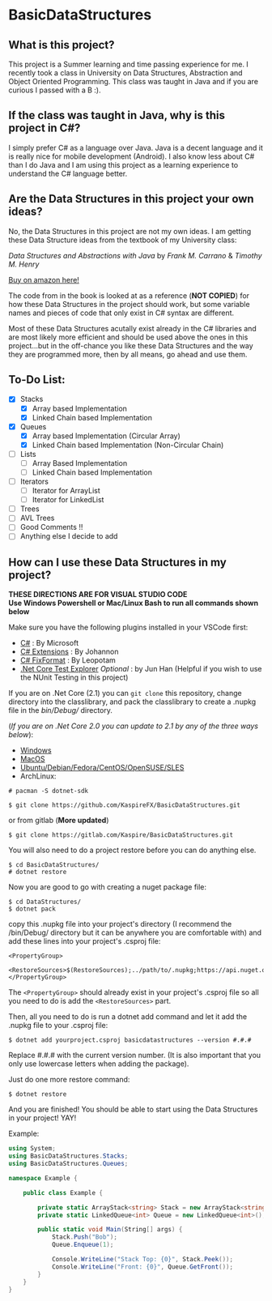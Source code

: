 # BasicDataStructures

## What is this project?

This project is a Summer learning and time passing experience for me. I recently took a class in University on Data Structures, Abstraction and Object Oriented Programming. This class was taught in Java and if you are curious I passed with a B :).

## If the class was taught in Java, why is this project in C#?

I simply prefer C# as a language over Java. Java is a decent language and it is really nice for mobile development (Android). I also know less about C# than I do Java and I am using this project as a learning experience to understand the C# language better.

## Are the Data Structures in this project your own ideas?

No, the Data Structures in this project are not my own ideas. I am getting these Data Structure ideas from the textbook of my University class:

*Data Structures and Abstractions with Java* by *Frank M. Carrano* & *Timothy M. Henry*

[Buy on amazon here!](https://www.amazon.com/Data-Structures-Abstractions-Java-4th/dp/0133744051/ref=sr_1_2?ie=UTF8&qid=1527985860&sr=8-2&keywords=Data+Structures+and+Abstractions+with+java)

The code from in the book is looked at as a reference (**NOT COPIED**) for how these Data Structures in the project should work, but some variable names and pieces of code that only exist in C# syntax are different.

Most of these Data Structures acutally exist already in the C# libraries and are most likely more efficient and should be used above the ones in this project...but in the off-chance you like these Data Structures and the way they are programmed more, then by all means, go ahead and use them.

## To-Do List:

- [x] Stacks
    - [x] Array based Implementation
    - [x] Linked Chain based Implementation
- [x] Queues
    - [x] Array based Implementation (Circular Array)
    - [x] Linked Chain based Implementation (Non-Circular Chain)
- [ ] Lists
    - [ ] Array Based Implementation
    - [ ] Linked Chain based Implementation
- [ ] Iterators
    - [ ] Iterator for ArrayList
    - [ ] Iterator for LinkedList
- [ ] Trees
- [ ] AVL Trees
- [ ] Good Comments !!
- [ ] Anything else I decide to add

## How can I use these Data Structures in my project?

**THESE DIRECTIONS ARE FOR VISUAL STUDIO CODE**   
**Use Windows Powershell or Mac/Linux Bash to run all commands shown below**

Make sure you have the following plugins installed in your VSCode first:
- [C#](https://marketplace.visualstudio.com/items?itemName=ms-vscode.csharp) : By Microsoft
- [C# Extensions](https://marketplace.visualstudio.com/items?itemName=jchannon.csharpextensions) : By Johannon
- [C# FixFormat](https://marketplace.visualstudio.com/items?itemName=Leopotam.csharpfixformat) : By Leopotam
- [.Net Core Test Explorer](https://marketplace.visualstudio.com/items?itemName=formulahendry.dotnet-test-explorer) *Optional* : by Jun Han (Helpful if you wish to use the NUnit Testing in this project)

If you are on .Net Core (2.1) you can `git clone` this repository, change directory into the classlibrary, and pack the classlibrary to create a .nupkg file in the *bin/Debug/* directory.

(*If you are on .Net Core 2.0 you can update to 2.1 by any of the three ways below*):
- [Windows](https://www.microsoft.com/net/learn/get-started/windows)
- [MacOS](https://www.microsoft.com/net/learn/get-started/macos)
- [Ubuntu/Debian/Fedora/CentOS/OpenSUSE/SLES](https://www.microsoft.com/net/learn/get-started/linux/ubuntu18-04)
- ArchLinux:
```
# pacman -S dotnet-sdk
```   

```
$ git clone https://github.com/KaspireFX/BasicDataStructures.git
```

or from gitlab (**More updated**)

```
$ git clone https://gitlab.com/Kaspire/BasicDataStructures.git
```

You will also need to do a project restore before you can do anything else.

```
$ cd BasicDataStructures/
# dotnet restore
```

Now you are good to go with creating a nuget package file:

```
$ cd DataStructures/
$ dotnet pack
```

copy this .nupkg file into your project's directory (I recommend the /bin/Debug/ directory but it can be anywhere you are comfortable with) and add these lines into your project's .csproj file:

```
<PropertyGroup>
    <RestoreSources>$(RestoreSources);../path/to/.nupkg;https://api.nuget.org/v3/index.json</RestoreSources>
</PropertyGroup>
```
The `<PropertyGroup>` should already exist in your project's .csproj file so all you need to do is add the `<RestoreSources>` part.

Then, all you need to do is run a dotnet add command and let it add the .nupkg file to your .csproj file:

```
$ dotnet add yourproject.csproj basicdatastructures --version #.#.#
```

Replace #.#.# with the current version number. (It is also important that you only use lowercase letters when adding the package).

Just do one more restore command:

```
$ dotnet restore
```

And you are finished! You should be able to start using the Data Structures in your project! YAY!

Example:
```c#
using System;
using BasicDataStructures.Stacks;
using BasicDataStructures.Queues;

namespace Example {

    public class Example {

        private static ArrayStack<string> Stack = new ArrayStack<string>(5);
        private static LinkedQueue<int> Queue = new LinkedQueue<int>();

        public static void Main(String[] args) {
            Stack.Push("Bob");
            Queue.Enqueue(1);

            Console.WriteLine("Stack Top: {0}", Stack.Peek());
            Console.WriteLine("Front: {0}", Queue.GetFront());
        }
    }
}
```
